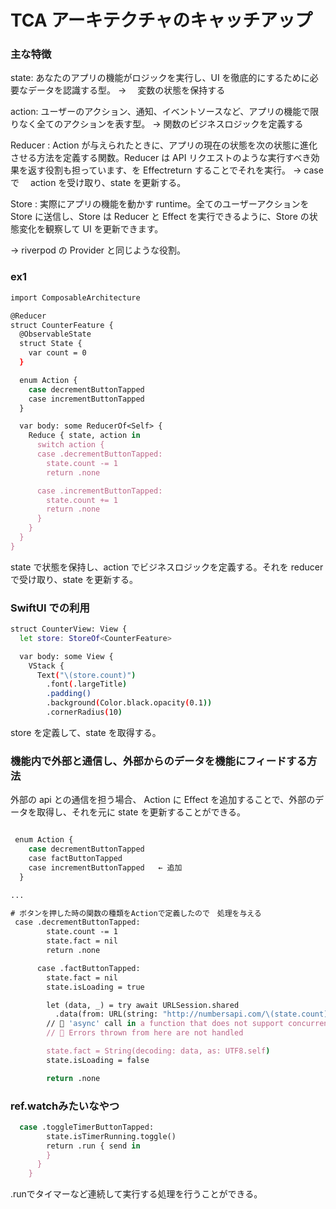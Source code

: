 # TCA アーキテクチャのキャッチアップ

### 主な特徴

state: あなたのアプリの機能がロジックを実行し、UI を徹底的にするために必要なデータを認識する型。
→ 　変数の状態を保持する

action: ユーザーのアクション、通知、イベントソースなど、アプリの機能で限りなく全てのアクションを表す型。
→ 関数のビジネスロジックを定義する

Reducer : Action が与えられたときに、アプリの現在の状態を次の状態に進化させる方法を定義する関数。Reducer は API リクエストのような実行すべき効果を返す役割も担っています、を Effectreturn することでそれを実行。
→ case で　 action を受け取り、state を更新する。

Store : 実際にアプリの機能を動かす runtime。全てのユーザーアクションを Store に送信し、Store は Reducer と Effect を実行できるように、Store の状態変化を観察して UI を更新できます。

→ riverpod の Provider と同じような役割。

### ex1

```sh
import ComposableArchitecture

@Reducer
struct CounterFeature {
  @ObservableState
  struct State {
    var count = 0
  }

  enum Action {
    case decrementButtonTapped
    case incrementButtonTapped
  }

  var body: some ReducerOf<Self> {
    Reduce { state, action in
      switch action {
      case .decrementButtonTapped:
        state.count -= 1
        return .none

      case .incrementButtonTapped:
        state.count += 1
        return .none
      }
    }
  }
}
```

state で状態を保持し、action でビジネスロジックを定義する。それを reducer で受け取り、state を更新する。

### SwiftUI での利用

```sh
struct CounterView: View {
  let store: StoreOf<CounterFeature>

  var body: some View {
    VStack {
      Text("\(store.count)")
        .font(.largeTitle)
        .padding()
        .background(Color.black.opacity(0.1))
        .cornerRadius(10)
```

store を定義して、state を取得する。


### 機能内で外部と通信し、外部からのデータを機能にフィードする方法

外部の api との通信を担う場合、 Action に Effect を追加することで、外部のデータを取得し、それを元に state を更新することができる。

```sh

 enum Action {
    case decrementButtonTapped
    case factButtonTapped
    case incrementButtonTapped   ← 追加
  }

...

# ボタンを押した時の関数の種類をActionで定義したので　処理を与える
 case .decrementButtonTapped:
        state.count -= 1
        state.fact = nil
        return .none

      case .factButtonTapped:
        state.fact = nil
        state.isLoading = true

        let (data, _) = try await URLSession.shared
          .data(from: URL(string: "http://numbersapi.com/\(state.count)")!)
        // 🛑 'async' call in a function that does not support concurrency
        // 🛑 Errors thrown from here are not handled

        state.fact = String(decoding: data, as: UTF8.self)
        state.isLoading = false

        return .none
```



### ref.watchみたいなやつ
```sh
  case .toggleTimerButtonTapped:
        state.isTimerRunning.toggle()
        return .run { send in
        }
      }
    }
```
.runでタイマーなど連続して実行する処理を行うことができる。


